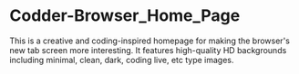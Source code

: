 # Codder-Browser_Home_Page
 This is a creative and coding-inspired homepage for making the browser's new tab screen more interesting. It features high-quality HD backgrounds including minimal, clean, dark, coding live, etc type images.
